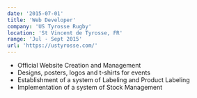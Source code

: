 ```yaml
---
date: '2015-07-01'
title: 'Web Developer'
company: 'US Tyrosse Rugby'
location: 'St Vincent de Tyrosse, FR'
range: 'Jul - Sept 2015'
url: 'https://ustyrosse.com/'
---
```


- Official Website Creation and Management
- Designs, posters, logos and t-shirts for events
- Establishment of a system of Labeling and Product Labeling
- Implementation of a system of Stock Management
